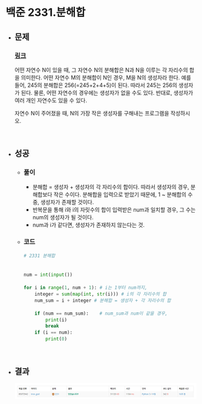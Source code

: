 # 백준 2331.분해합

- ## 문제
    ### [링크](https://www.acmicpc.net/problem/2331)

    어떤 자연수 N이 있을 때, 그 자연수 N의 분해합은 N과 N을 이루는 각 자리수의 합을 의미한다. 어떤 자연수 M의 분해합이 N인 경우, M을 N의 생성자라 한다. 예를 들어, 245의 분해합은 256(=245+2+4+5)이 된다. 따라서 245는 256의 생성자가 된다. 물론, 어떤 자연수의 경우에는 생성자가 없을 수도 있다. 반대로, 생성자가 여러 개인 자연수도 있을 수 있다.

    자연수 N이 주어졌을 때, N의 가장 작은 생성자를 구해내는 프로그램을 작성하시오.


<br>

- ## 성공

    - ### 풀이
        - 분해합 = 생성자 + 생성자의 각 자리수의 합이다. 따라서 생성자의 경우, 분해합보다 작은 수이다. 분해합을 입력으로 받았기 때문에, 1 ~ 분해합의 수 중, 생성자가 존재할 것이다.
        - 반복문을 통해 i와 i의 자릿수의 합이 입력받은 num과 일치할 경우, 그 수는 num의 생성자가 될 것이다.
        - num과 i가 같다면, 생성자가 존재하지 않는다는 것.

    - ### 코드

        ```python
        # 2331 분해합
        

        num = int(input())

        for i in range(1, num + 1): # i는 1부터 num까지,
            integer = sum(map(int, str(i))) # i의 각 자리수의 합
            num_sum = i + integer # 분해합 = 생성자 + 각 자리수의 합

            if (num == num_sum):    # num_sum과 num이 같을 경우,
                print(i)
                break
            if (i == num):
                print(0)

</br>

- ## 결과

    ![alt text](image/2331_결과.png)
